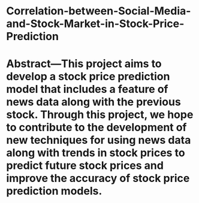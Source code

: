 # Correlation-between-Social-Media-and-Stock-Market-in-Stock-Price-Prediction
# Abstract—This project aims to develop a stock price prediction model that includes a feature of news data along with the previous stock. Through this project, we hope to contribute to the development of new techniques for using news data along with trends in stock prices to predict future stock prices and improve the accuracy of stock price prediction models.
